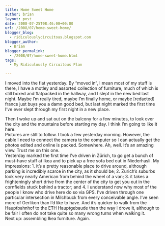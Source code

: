 ```yaml
---
title: Home Sweet Home
author: brian
layout: post
date: 2008-07-25T08:46:00+00:00
url: /2008/07/home-sweet-home/
blogger_blog:
  - ridiculouslycircuitous.blogspot.com
blogger_author:
  - Brian
blogger_permalink:
  - /2008/07/home-sweet-home.html
tags:
  - My Ridiculously Circuitous Plan

---
```

I moved into the flat yesterday. By &#8220;moved in&#8221;, I mean most of my stuff is there, I have a motley and assorted collection of furniture, much of which is still boxed and flatpacked in the hallway, and I slept in the new bed last night. Maybe I&#8217;m really tired, maybe I&#8217;m finally home, or maybe <span>[redacted]</span> francs just buys you a damn good bed, but last night marked the first time I&#8217;ve ever slept through my first night in a new place.

<div>
</div>

<div>
  Then I woke up and sat out on the balcony for a few minutes, to look over the city and the mountains before starting my day. I think I&#8217;m going to like it here.
</div>

<div>
</div>

<div>
  Pictures are still to follow. I took a few yesterday morning. However, the cable I need to connect the camera to the computer so I can actually get the photos edited and online is packed. Somewhere. Ah, well. It&#8217;s an amazing view. Trust me on this one.
</div>

<div>
</div>

<div>
  Yesterday marked the first time I&#8217;ve driven in Zürich, to go get a bunch of must-have stuff at Ikea and to pick up a free sofa bed out in Niederhasli. My impressions: 1. it&#8217;s a pretty reasonable place to drive around, although parking is incredibly scarce in the city, as it should be; 2. Zurich&#8217;s suburbs look very nearly American from behind the wheel of a van; 3. it takes a frighteningly short drive from the center of the city to get you out in the cornfields stuck behind a tractor; and 4. I understand now why most of the people I know who drive here do so via GPS. I&#8217;ve driven through one particular intersection in Milchbuck from every conceivable angle. I&#8217;ve seen more of Oerlikon than I&#8217;d like to have. And it&#8217;s quicker to walk from the Hauptbahnhof to the ETH Hauptgebaude than the way I drove it, although to be fair I often do not take quite so many wrong turns when walking it.
</div>

<div>
</div>

<div>
  Next up: assembling Ikea furniture. Again.
</div>
